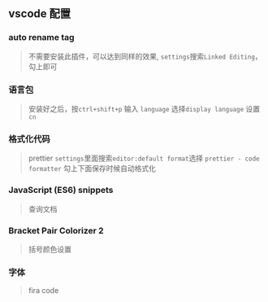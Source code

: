 ## vscode 配置

### auto rename tag

> 不需要安装此插件，可以达到同样的效果, `settings`搜索`Linked Editing`，勾上即可

### 语言包

> 安装好之后，按`ctrl+shift+p` 输入 `language` 选择`display language` 设置 `cn`

### 格式化代码

> prettier
> `settings`里面搜索`editor:default format`选择 `prettier - code formatter`
> 勾上下面保存时候自动格式化

### JavaScript (ES6) snippets

> 查询文档

### Bracket Pair Colorizer 2

> 括号颜色设置

### 字体

> fira code
